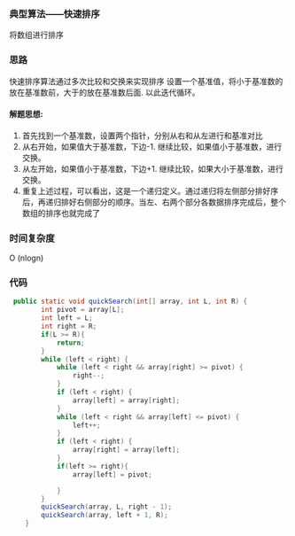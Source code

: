 ### 典型算法——快速排序

将数组进行排序


### 思路

快速排序算法通过多次比较和交换来实现排序
设置一个基准值，将小于基准数的放在基准数前，大于的放在基准数后面. 以此迭代循环。


#### 解题思想:

1. 首先找到一个基准数，设置两个指针，分别从右和从左进行和基准对比
2. 从右开始，如果值大于基准数，下边-1. 继续比较，如果值小于基准数，进行交换。
3. 从左开始，如果值小于基准数，下边+1. 继续比较，如果大小于基准数，进行交换。
4. 重复上述过程，可以看出，这是一个递归定义。通过递归将左侧部分排好序后，再递归排好右侧部分的顺序。当左、右两个部分各数据排序完成后，整个数组的排序也就完成了

### 时间复杂度

O (nlogn)

### 代码
```java
 public static void quickSearch(int[] array, int L, int R) {
        int pivot = array[L];
        int left = L;
        int right = R;
        if(L >= R){
            return;
        }
        while (left < right) {
            while (left < right && array[right] >= pivot) {
                right--;
            }
            if (left < right) {
                array[left] = array[right];
            }
            while (left < right && array[left] <= pivot) {
                left++;
            }
            if (left < right) {
                array[right] = array[left];
            }
            if(left >= right){
                array[left] = pivot;

            }
        }
        quickSearch(array, L, right - 1);
        quickSearch(array, left + 1, R);
    }
```
